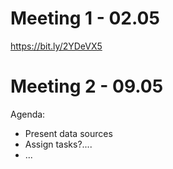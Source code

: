 # Meeting 1 - 02.05

https://bit.ly/2YDeVX5

# Meeting 2 - 09.05

Agenda:

  - Present data sources
  - Assign tasks?....
  - ...
